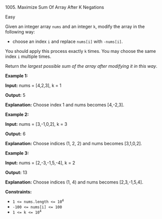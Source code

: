 1005\. Maximize Sum Of Array After K Negations

Easy

Given an integer array `nums` and an integer `k`, modify the array in the following way:

*   choose an index `i` and replace `nums[i]` with `-nums[i]`.

You should apply this process exactly `k` times. You may choose the same index `i` multiple times.

Return _the largest possible sum of the array after modifying it in this way_.

**Example 1:**

**Input:** nums = [4,2,3], k = 1

**Output:** 5

**Explanation:** Choose index 1 and nums becomes [4,-2,3].

**Example 2:**

**Input:** nums = [3,-1,0,2], k = 3

**Output:** 6

**Explanation:** Choose indices (1, 2, 2) and nums becomes [3,1,0,2].

**Example 3:**

**Input:** nums = [2,-3,-1,5,-4], k = 2

**Output:** 13

**Explanation:** Choose indices (1, 4) and nums becomes [2,3,-1,5,4].

**Constraints:**

*   <code>1 <= nums.length <= 10<sup>4</sup></code>
*   `-100 <= nums[i] <= 100`
*   <code>1 <= k <= 10<sup>4</sup></code>